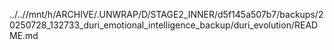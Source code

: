 ../..//mnt/h/ARCHIVE/.UNWRAP/D/STAGE2_INNER/d5f145a507b7/backups/20250728_132733_duri_emotional_intelligence_backup/duri_evolution/README.md
